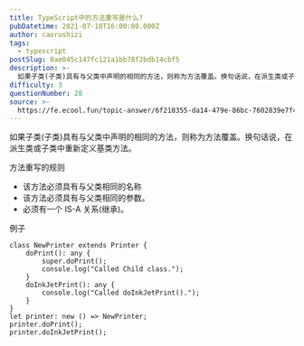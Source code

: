 ```yaml
---
title: TypeScript中的方法重写是什么?
pubDatetime: 2021-07-10T16:00:00.000Z
author: caorushizi
tags:
  - typescript
postSlug: 0ae045c147fc121a1bb78f2bdb14cbf5
description: >-
  如果子类(子类)具有与父类中声明的相同的方法，则称为方法覆盖。换句话说，在派生类或子类中重新定义基类方法。方法重写的规则*该方法必须具有与父类相同的名称*该方法必须具有与父类相同的参数。*必须有一个I
difficulty: 3
questionNumber: 28
source: >-
  https://fe.ecool.fun/topic-answer/6f210355-da14-479e-86bc-7602839e7f42?orderBy=updateTime&order=desc&tagId=19
---
```


如果子类(子类)具有与父类中声明的相同的方法，则称为方法覆盖。换句话说，在派生类或子类中重新定义基类方法。

方法重写的规则

- 该方法必须具有与父类相同的名称
- 该方法必须具有与父类相同的参数。
- 必须有一个 IS-A 关系(继承)。

例子

    class NewPrinter extends Printer {
        doPrint(): any {
            super.doPrint();
            console.log("Called Child class.");
        }
        doInkJetPrint(): any {
            console.log("Called doInkJetPrint().");
        }
    }
    let printer: new () => NewPrinter;
    printer.doPrint();
    printer.doInkJetPrint();
